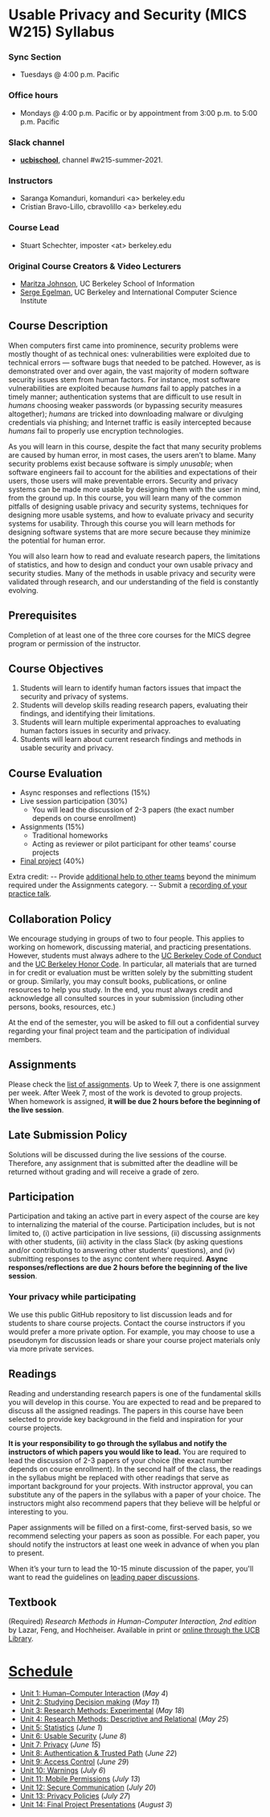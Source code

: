 # Usable Privacy and Security (MICS W215) Syllabus

### Sync Section

  - Tuesdays @ 4:00 p.m. Pacific

### Office hours

  - Mondays @ 4:00 p.m. Pacific or by appointment from 3:00 p.m. to 5:00 p.m. Pacific

### Slack channel

  - [**ucbischool**](https://ucbischool.slack.com), channel #w215-summer-2021.

### Instructors

 -  Saranga Komanduri, komanduri \<a\> berkeley.edu
 -  Cristian Bravo-Lillo, cbravolillo \<a\> berkeley.edu

### Course Lead

 -  Stuart Schechter, imposter \<at\> berkeley.edu

### Original Course Creators & Video Lecturers

 - [Maritza Johnson](http://maritzajohnson.com/), UC Berkeley School of Information
 - [Serge Egelman](https://www.guanotronic.com/~serge/), UC Berkeley and International Computer Science Institute



## Course Description

When computers first came into prominence, security problems were mostly thought of as technical ones: vulnerabilities were exploited due to technical errors — software bugs that needed to be patched. However, as is demonstrated over and over again, the vast majority of modern software security issues stem from human factors. For instance, most software vulnerabilities are exploited because *humans* fail to apply patches in a timely manner; authentication systems that are difficult to use result in *humans* choosing weaker passwords (or bypassing security measures altogether); *humans* are tricked into downloading malware or divulging credentials via phishing; and Internet traffic is easily intercepted because *humans* fail to properly use encryption technologies.

As you will learn in this course, despite the fact that many security problems are caused by human error, in most cases, the users aren’t to blame. Many security problems exist because software is simply *unusable*; when software engineers fail to account for the abilities and expectations of their users, those users will make preventable errors. Security and privacy systems can be made more usable by designing them with the user in mind, from the ground up. In this course, you will learn many of the common pitfalls of designing usable privacy and security systems, techniques for designing more usable systems, and how to evaluate privacy and security systems for usability. Through this course you will learn methods for designing software systems that are more secure because they minimize the potential for human error.

You will also learn how to read and evaluate research papers, the limitations of statistics, and how to design and conduct your own usable privacy and security studies.  Many of the methods in usable privacy and security were validated through research, and our understanding of the field is constantly evolving.


## Prerequisites

Completion of at least one of the three core courses for the MICS degree program or permission of the instructor.



## Course Objectives

1. Students will learn to identify human factors issues that impact the security and privacy of systems.
2. Students will develop skills reading research papers, evaluating their findings, and identifying their limitations.
3. Students will learn multiple experimental approaches to evaluating human factors issues in security and privacy.
4. Students will learn about current research findings and methods in usable security and privacy.



## Course Evaluation

  - Async responses and reflections (15%)
  - Live session participation (30%)
    - You will lead the discussion of 2-3 papers (the exact number depends on course enrollment)
  - Assignments (15%)
    - Traditional homeworks
    - Acting as reviewer or pilot participant for other teams’ course projects
  - [Final project](/project/) (40%)

Extra credit:
  -- Provide [additional help to other teams](/project/helping-others.md) beyond the minimum required under the Assignments category.
  -- Submit a [recording of your practice talk](/leading-paper-discussions.md).



## Collaboration Policy

We encourage studying in groups of two to four people. This applies to working on homework, discussing material, and practicing presentations. However, students must always adhere to the [UC Berkeley Code of Conduct](http://sa.berkeley.edu/code-of-conduct) and the [UC Berkeley Honor Code](https://teaching.berkeley.edu/berkeley-honor-code). In particular, all materials that are turned in for credit or evaluation must be written solely by the submitting student or group. Similarly, you may consult books, publications, or online resources to help you study. In the end, you must always credit and acknowledge all consulted sources in your submission (including other persons, books, resources, etc.)

At the end of the semester, you will be asked to fill out a confidential survey regarding your final project team and the participation of individual members.

## Assignments

Please check the [list of assignments](/assignments/). Up to Week 7, there is one assignment per week. After Week 7, most of the work is devoted to group projects. When homework is assigned, **it will be due 2 hours before the beginning of the live session**.


## Late Submission Policy

Solutions will be discussed during the live sessions of the course. Therefore, any assignment that is submitted after the deadline will be returned without grading and will receive a grade of zero.



## Participation

Participation and taking an active part in every aspect of the course are key to internalizing the material of the course. Participation includes, but is not limited to, (i) active participation in live sessions, (ii) discussing assignments with other students, (iii) activity in the class Slack (by asking questions and/or contributing to answering other students’ questions), and (iv) submitting responses to the async content where required.  **Async responses/reflections are due 2 hours before the beginning of the live session**.



### Your privacy while participating

We use this public GitHub repository to list discussion leads and for students to share course projects. Contact the course instructors if you would prefer a more private option. For example, you may choose to use a pseudonym for discussion leads or share your course project materials only via more private services.



## Readings

Reading and understanding research papers is one of the fundamental skills you will develop in this course. You are expected to read and be prepared to discuss all the assigned readings.  The papers in this course have been selected to provide key background in the field and inspiration for your course projects.

**It is your responsibility to go through the syllabus and notify the instructors of which papers you would like to lead.**  You are required to lead the discussion of 2-3 papers of your choice (the exact number depends on course enrollment).  In the second half of the class, the readings in the syllabus might be replaced with other readings that serve as important background for your projects.  With instructor approval, you can substitute any of the papers in the syllabus with a paper of your choice.  The instructors might also recommend papers that they believe will be helpful or interesting to you.

Paper assignments will be filled on a first-come, first-served basis, so we recommend selecting your papers as soon as possible.  For each paper, you should notify the instructors at least one week in advance of when you plan to present.

When it’s your turn to lead the 10-15 minute discussion of the paper, you'll want to read the guidelines on [leading paper discussions](/leading-paper-discussions.md).



## Textbook

(Required) *Research Methods in Human-Computer Interaction, 2nd edition* by Lazar, Feng, and Hochheiser.  Available in print or [online through the UCB Library](https://search.ebscohost.com/login.aspx?direct=true&db=cat04202a&AN=ucb.b24003164&site=eds-live&authtype=ip,guest&custid=s1226370&groupid=main&profile=eds).



# [Schedule](/schedule)

 - [Unit 1: Human–Computer Interaction](./schedule/unit-01.md) (*May 4*)
 - [Unit 2: Studying Decision making](./schedule/unit-02.md) (*May 11*)
 - [Unit 3: Research Methods: Experimental](./schedule/unit-03.md) (*May 18*)
 - [Unit 4: Research Methods: Descriptive and Relational](./schedule/unit-04.md) (*May 25*)
 - [Unit 5: Statistics](./schedule/unit-05.md) (*June 1*)
 - [Unit 6: Usable Security](./schedule/unit-06.md) (*June 8*)
 - [Unit 7: Privacy](./schedule/unit-07.md) (*June 15*)
 - [Unit 8: Authentication & Trusted Path](./schedule/unit-08.md) (*June 22*)
 - [Unit 9: Access Control](./schedule/unit-09.md) (*June 29*)
 - [Unit 10: Warnings](./schedule/unit-10.md) (*July 6*)
 - [Unit 11: Mobile Permissions](./schedule/unit-11.md) (*July 13*)
 - [Unit 12: Secure Communication](./schedule/unit-12.md) (*July 20*)
 - [Unit 13: Privacy Policies](./schedule/unit-13.md) (*July 27*)
 - [Unit 14: Final Project Presentations](./project/README.md) (*August 3*)
